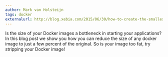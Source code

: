 ```yaml
---
author: Mark van Holsteijn
tags: docker
externalurl: http://blog.xebia.com/2015/06/30/how-to-create-the-smallest-possible-docker-container-of-any-image/
---
```

Is the size of your Docker images a bottleneck in starting your applications? In this blog post we show you how you can reduce the size of any docker image to just a few percent of the original. So is your image too fat, try stripping your Docker image! 
